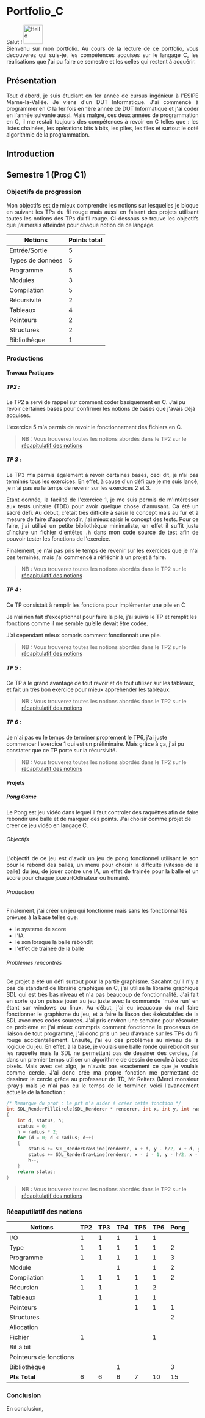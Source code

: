# Portfolio_C

<div style="text-align: justify">
  Salut !  <img title="" src="https://raw.githubusercontent.com/MartinHeinz/MartinHeinz/master/wave.gif" alt="Hello" width="50" data-align="inline"> <br>
  Bienvenu sur mon portfolio. Au cours de la lecture de ce portfolio, vous decouverez qui suis-je, les compétences acquises sur le langage C, les réalisations que j'ai pu faire ce semestre et les celles qui restent à acquérir.
</div>

## Présentation

<div style="text-align: justify">
  Tout d'abord, je suis étudiant en 1er année de cursus ingénieur à l'ESIPE Marne-la-Vallée. 
  Je viens d'un DUT Informatique. J'ai commencé à programmer en C la 1er fois en 1ère année de DUT Informatique et j'ai coder en l'année suivante aussi. Mais malgré, ces deux années de programmation en C, il me restait toujours des compétences à revoir en C telles que : les listes chainées, les opérations bits à bits, les piles, les files et surtout le coté algorithmie de la programmation.
</div>

## Introduction

## Semestre 1 (Prog C1)

### Objectifs de progression

<div style="text-align: justify">
  Mon objectifs est de mieux comprendre les notions sur lesquelles je bloque en suivant les TPs du fil rouge mais aussi en faisant des projets utilisant toutes les notions des TPs du fil rouge. Ci-dessous se trouve les objectifs que j'aimerais atteindre pour chaque notion de ce langage.
</div>

| Notions          | Points total |
| ---------------- | ------------ |
| Entrée/Sortie    | 5            |
| Types de données | 5            |
| Programme        | 5            |
| Modules          | 3            |
| Compilation      | 5            |
| Récursivité      | 2            |
| Tableaux         | 4            |
| Pointeurs        | 2            |
| Structures       | 2            |
| Bibliothèque     | 1            |

### Productions

#### Travaux Pratiques

##### TP2 :

Le TP2 a servi de rappel sur comment coder basiquement en C. J’ai pu revoir certaines bases pour confirmer les notions de bases que j'avais déjà acquises.

L’exercice 5 m'a permis de revoir le fonctionnement des fichiers en C.

> NB : Vous trouverez toutes les notions abordés dans le TP2 sur le [récapitulatif des notions](#récaputilatif-des-notions)

##### TP 3 :

<div style="text-align: justify">
  Le TP3 m’a permis également à revoir certaines bases, ceci dit, je n’ai pas terminés tous les exercices. En effet, à cause d'un défi que je me suis lancé, je n'ai pas eu le temps de revenir sur les exercices 2 et 3.

  Etant donnée, la facilité de l'exercice 1, je me suis permis de m'intéresser aux tests unitaire (TDD)
  pour avoir quelque chose d'amusant. Ca été un sacré défi. Au début, c'était très difficile à saisir le concept mais au fur et à mesure de faire d'approfondir, j'ai mieux saisir le concept des tests.
  Pour ce faire, j'ai utilisé un petite bibliothèque minimaliste, en effet il suffit juste d'inclure un fichier d'entêtes `.h` dans mon code source de test afin de pouvoir tester les fonctions de l'exercice.

  Finalement, je n’ai pas pris le temps de revenir sur les exercices que je n'ai pas terminés, mais j'ai commencé à réfléchir à un projet à faire.

</div>

> NB : Vous trouverez toutes les notions abordés dans le TP2 sur le [récapitulatif des notions](#récaputilatif-des-notions)

##### TP 4 :

Ce TP consistait à remplir les fonctions pour implémenter une pile en C

Je n’ai rien fait d’exceptionnel pour faire la pile, j’ai suivis le TP et remplit les fonctions comme il me semble qu’elle devait être codée.

J’ai cependant mieux compris comment fonctionnait une pile.

> NB : Vous trouverez toutes les notions abordés dans le TP2 sur le [récapitulatif des notions](#récaputilatif-des-notions)

##### TP 5 :

Ce TP a le grand avantage de tout revoir et de tout utiliser sur les tableaux, et fait un très bon exercice pour mieux appréhender les tableaux.

> NB : Vous trouverez toutes les notions abordés dans le TP2 sur le [récapitulatif des notions](#récaputilatif-des-notions)

##### TP 6 :

Je n'ai pas eu le temps de terminer proprement le TP6, j'ai juste commencer l'exercice 1 qui est un préliminaire. Mais grâce à ça, j'ai pu constater que ce TP porte sur la récursivité.

> NB : Vous trouverez toutes les notions abordés dans le TP2 sur le [récapitulatif des notions](#récaputilatif-des-notions)

#### Projets

##### Pong Game

Le Pong est jeu vidéo dans lequel il faut controler des raquêttes afin de faire rebondir une balle et de marquer des points. J'ai choisir comme projet de créer ce jeu vidéo en langage C. 

###### Objectifs

<div style="text-align: justify">
  L'objectif de ce jeu est d'avoir un jeu de pong fonctionnel utilisant le son pour le rebond des balles, un menu pour choisir la diffculté (vitesse de la balle) du jeu, de jouer contre une IA, un effet de trainée pour la balle et un score pour chaque joueur(Odinateur ou humain).
</div>

###### Production

Finalement, j'ai créer un jeu qui fonctionne mais sans les fonctionnalités prévues à la base telles que:

- le systeme de score
- l'IA
- le son lorsque la balle rebondit
- l'effet de trainée de la balle

###### Problèmes rencontrés

<div style="text-align: justify">
Ce projet a été un défi surtout pour la partie graphisme. Sacahnt qu'il n'y a pas de standard de librairie graphique en C, j'ai utilisé la librairie graphique SDL qui est très bas niveau et n'a pas beaucoup de fonctionnalité. J'ai fait en sorte qu'on puisse jouer au jeu juste avec la commande `make run` en étant sur windows ou linux. 
Au début, j'ai eu beaucoup du mal faire fonctionner le graphisme du jeu, et à faire la liason des éxécutables de la SDL avec mes codes sources. J'ai pris environ une semaine pour résoudre ce problème et j'ai mieux commpris comment fonctionne le processus de liaison de tout programme, j'ai donc pris un peu d'avance sur les TPs du fil rouge accidentellement. 
Ensuite, j'ai eu des problèmes au niveau de la logique du jeu. En effet, à la base, je voulais une balle ronde qui rebondit sur les raquette mais la SDL ne permettant pas de dessiner des cercles, j'ai dans un premier temps utiliser un algorithme de dessin de cercle à base des pixels. Mais avec cet algo, je n'avais pas exactement ce que je voulais comme cercle. J'ai donc crée ma propre fonction me permettant de dessiner le cercle grâce au professeur de TD, Mr Reiters (Merci monsieur :pray:) mais je n'ai pas eu le temps de le terminer. voici l'avancement actuelle de la fonction : 
</div>

```c
/* Remarque du prof : Le prf m'a aider à créer cette fonction */
int SDL_RenderFillCircle(SDL_Renderer * renderer, int x, int y, int radius) 
{
    int d, status, h;
    status = 0;
    h = radius * 2;
    for (d = 0; d < radius; d++)
    {
        status += SDL_RenderDrawLine(renderer, x + d, y - h/2, x + d, y + h/2);
        status += SDL_RenderDrawLine(renderer, x - d - 1, y - h/2, x - d - 1, y + h/2);
        h--;
    }
    return status;
}
```

> NB : Vous trouverez toutes les notions abordés dans le TP2 sur le [récapitulatif des notions](#récaputilatif-des-notions)

### Récaputilatif des notions

| Notions                | TP2 | TP3 | TP4 | TP5 | TP6 | Pong |
| ---------------------- | --- | --- | --- | --- | --- | ---- |
| I/O                    | 1   | 1   | 1   | 1   | 1   |      |
| Type                   | 1   | 1   | 1   | 1   | 1   | 2    |
| Programme              | 1   | 1   | 1   | 1   | 1   | 3    |
| Module                 |     |     | 1   |     | 1   | 2    |
| Compilation            | 1   | 1   | 1   | 1   | 1   | 2    |
| Récursion              | 1   | 1   |     | 1   | 2   |      |
| Tableaux               |     | 1   |     | 1   | 1   |      |
| Pointeurs              |     |     |     | 1   | 1   | 1    |
| Structures             |     |     |     |     |     | 2    |
| Allocation             |     |     |     |     |     |      |
| Fichier                | 1   |     |     |     | 1   |      |
| Bit à bit              |     |     |     |     |     |      |
| Pointeurs de fonctions |     |     |     |     |     |      |
| Bibliothèque           |     |     | 1   |     |     | 3    |
| **Pts Total**          | 6   | 6   | 6   | 7   | 10  | 15   |

### Conclusion

En conclusion, 